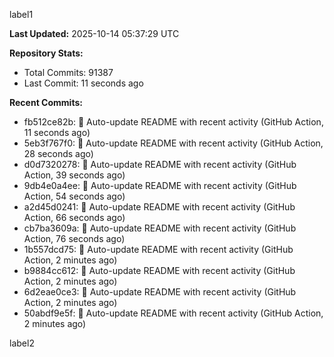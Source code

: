 
label1 
<!-- ACTIVITY_START -->
**Last Updated:** 2025-10-14 05:37:29 UTC

**Repository Stats:**
- Total Commits: 91387
- Last Commit: 11 seconds ago

**Recent Commits:**
- fb512ce82b: 🤖 Auto-update README with recent activity (GitHub Action, 11 seconds ago)
- 5eb3f767f0: 🤖 Auto-update README with recent activity (GitHub Action, 28 seconds ago)
- d0d7320278: 🤖 Auto-update README with recent activity (GitHub Action, 39 seconds ago)
- 9db4e0a4ee: 🤖 Auto-update README with recent activity (GitHub Action, 54 seconds ago)
- a2d45d0241: 🤖 Auto-update README with recent activity (GitHub Action, 66 seconds ago)
- cb7ba3609a: 🤖 Auto-update README with recent activity (GitHub Action, 76 seconds ago)
- 1b557dcd75: 🤖 Auto-update README with recent activity (GitHub Action, 2 minutes ago)
- b9884cc612: 🤖 Auto-update README with recent activity (GitHub Action, 2 minutes ago)
- 6d2eae0ce3: 🤖 Auto-update README with recent activity (GitHub Action, 2 minutes ago)
- 50abdf9e5f: 🤖 Auto-update README with recent activity (GitHub Action, 2 minutes ago)
<!-- ACTIVITY_END -->

label2
